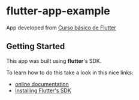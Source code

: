 # flutter-app-example

App developed from [Curso básico de Flutter](https://www.youtube.com/playlist?list=PLHlHvK2lnJndhgbqLl5DNEvKQg5F4ZenQ)

## Getting Started

This app was built using **flutter**'s SDK.

To learn how to do this take a look in this nice links:

- [online documentation](https://flutter.dev/docs)
- [Installing Flutter's SDK](https://flutter.dev/docs/get-started/install)